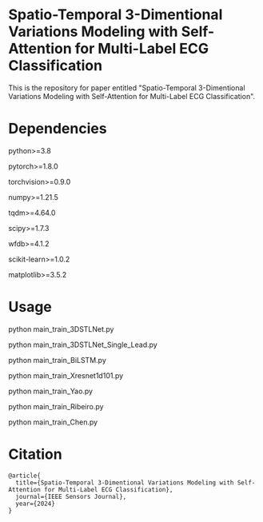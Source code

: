# Spatio-Temporal 3-Dimentional Variations Modeling with Self-Attention for Multi-Label ECG Classification
This is the repository for paper entitled "Spatio-Temporal 3-Dimentional Variations Modeling with Self-Attention for Multi-Label ECG Classification".
# Dependencies
python>=3.8

pytorch>=1.8.0

torchvision>=0.9.0

numpy>=1.21.5

tqdm>=4.64.0

scipy>=1.7.3

wfdb>=4.1.2

scikit-learn>=1.0.2

matplotlib>=3.5.2
# Usage
python main_train_3DSTLNet.py

python main_train_3DSTLNet_Single_Lead.py

python main_train_BiLSTM.py

python main_train_Xresnet1d101.py

python main_train_Yao.py

python main_train_Ribeiro.py

python main_train_Chen.py
# Citation
```
@article{
  title={Spatio-Temporal 3-Dimentional Variations Modeling with Self-Attention for Multi-Label ECG Classification},
  journal={IEEE Sensors Journal},
  year={2024}
}
```

